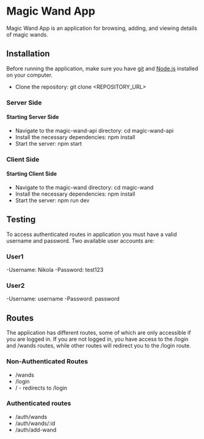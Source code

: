 # Magic Wand App

Magic Wand App is an application for browsing, adding, and viewing details of magic wands.

## Installation

Before running the application, make sure you have [git](https://git-scm.com/) and [Node.js](https://nodejs.org/) installed on your computer.

- Clone the repository: git clone <REPOSITORY_URL>

### Server Side

#### Starting Server Side

- Navigate to the magic-wand-api directory: cd magic-wand-api
- Install the necessary dependencies: npm install
- Start the server: npm start

### Client Side

#### Starting Client Side

- Navigate to the magic-wand directory: cd magic-wand
- Install the necessary dependencies: npm install
- Start the server: npm run dev

## Testing

To access authenticated routes in application you must have a valid username and password.
Two available user accounts are:

### User1

-Username: Nikola
-Password: test123

### User2

-Username: username
-Password: password

## Routes

The application has different routes, some of which are only accessible if you are logged in. If you are not logged in, you have access to the /login and /wands routes, while other routes will redirect you to the /login route.

### Non-Authenticated Routes

- /wands
- /login
- / - redirects to /login

### Authenticated routes

- /auth/wands
- /auth/wands/:id
- /auth/add-wand
